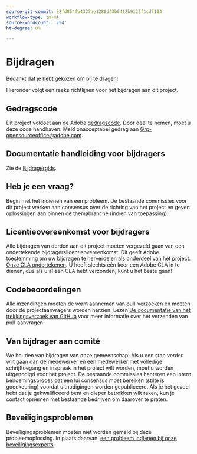 ```yaml
---
source-git-commit: 52fd854fb4327ae1280d43b0412b9122f1cdf104
workflow-type: tm+mt
source-wordcount: '294'
ht-degree: 0%

---
```

# Bijdragen

Bedankt dat je hebt gekozen om bij te dragen!

Hieronder volgt een reeks richtlijnen voor het bijdragen aan dit project.

## Gedragscode

Dit project voldoet aan de Adobe [gedragscode](code-of-conduct.md). Door deel te nemen, moet u deze code handhaven. Meld onacceptabel gedrag aan
[Grp-opensourceoffice@adobe.com](mailto:Grp-opensourceoffice@adobe.com).

## Documentatie handleiding voor bijdragers

Zie de [Bijdragergids](https://experienceleague.adobe.com/docs/contributor/contributor-guide/introduction.html?lang=nl-NL).

## Heb je een vraag?

Begin met het indienen van een probleem. De bestaande commissies voor dit project werken aan consensus over de richting van het project en geven oplossingen aan binnen de themabranche (indien van toepassing).

## Licentieovereenkomst voor bijdragers

Alle bijdragen van derden aan dit project moeten vergezeld gaan van een ondertekende bijdragerslicentieovereenkomst. Dit geeft Adobe toestemming om uw bijdragen te herverdelen als onderdeel van het project. [Onze CLA ondertekenen](http://opensource.adobe.com/cla.html). U hoeft slechts één keer een Adobe CLA in te dienen, dus als u al een CLA hebt verzonden, kunt u het beste gaan!

## Codebeoordelingen

Alle inzendingen moeten de vorm aannemen van pull-verzoeken en moeten door de projectaanvragers worden herzien. Lezen [De documentatie van het trekkingsverzoek van GitHub](https://help.github.com/articles/about-pull-requests/)
voor meer informatie over het verzenden van pull-aanvragen.

<!--
Lastly, please follow the [pull request template](PULL_REQUEST_TEMPLATE.md) when
submitting a pull request!
-->

## Van bijdrager aan comité

We houden van bijdragen van onze gemeenschap! Als u een stap verder wilt gaan dan de medewerker en een medewerker met volledige schrijftoegang en inspraak in het project wilt worden, moet u worden uitgenodigd voor het project. De bestaande commissies hanteren een intern benoemingsproces dat een lui consensus moet bereiken (stilte is goedkeuring) voordat uitnodigingen worden gepubliceerd. Als je het gevoel hebt dat je gekwalificeerd bent en dieper betrokken wilt raken, kun je contact opnemen met bestaande bedrijven om daarover te praten.

## Beveiligingsproblemen

Beveiligingsproblemen moeten niet worden gemeld bij deze probleemoplossing. In plaats daarvan: [een probleem indienen bij onze beveiligingsexperts](https://helpx.adobe.com/nl/security/alertus.html)

